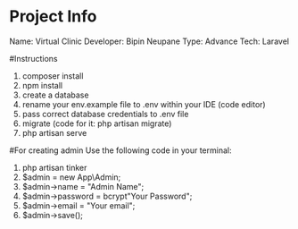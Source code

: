 # Project Info

Name: Virtual Clinic
Developer: Bipin Neupane
Type: Advance
Tech: Laravel

#Instructions

1. composer install
2. npm install
3. create a database
4. rename your env.example file to .env within your IDE (code editor)
5. pass correct database credentials to .env file
6. migrate (code for it: php artisan migrate)
7. php artisan serve

#For creating admin
Use the following code in your terminal:

1. php artisan tinker
2. $admin = new App\Admin;
3. $admin->name = "Admin Name";
4. $admin->password = bcrypt"Your Password";
5. $admin->email = "Your email";
6. $admin->save();

